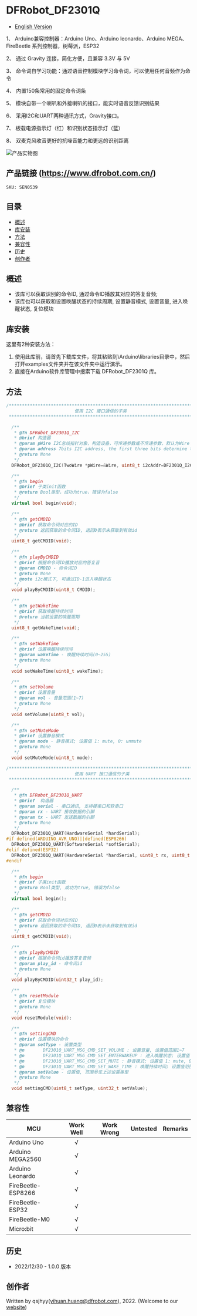 # DFRobot_DF2301Q
* [English Version](./README.md)

1、 Arduino兼容控制器：Arduino Uno、Arduino leonardo、Arduino MEGA、FireBeetle 系列控制器，树莓派，ESP32

2、 通过 Gravity 连接，简化方便，且兼容 3.3V 与 5V

3、 命令词自学习功能：通过语音控制模块学习命令词，可以使用任何音频作为命令

4、 内置150条常用的固定命令词条

5、 模块自带一个喇叭和外接喇叭的接口，能实时语音反馈识别结果

6、 采用I2C和UART两种通讯方式，Gravity接口。

7、 板载电源指示灯（红）和识别状态指示灯（蓝）

8、 双麦克风收音更好的抗噪音能力和更远的识别距离

![产品实物图](./resources/images/DF2301Q.png)


## 产品链接 (https://www.dfrobot.com.cn/)
    SKU: SEN0539


## 目录

* [概述](#概述)
* [库安装](#库安装)
* [方法](#方法)
* [兼容性](#兼容性)
* [历史](#历史)
* [创作者](#创作者)


## 概述

 * 该库可以获取识别的命令ID, 通过命令ID播放其对应的答复音频;
 * 该库也可以获取和设置唤醒状态的持续周期, 设置静音模式, 设置音量, 进入唤醒状态, 复位模块


## 库安装

这里有2种安装方法：

1. 使用此库前，请首先下载库文件，将其粘贴到\Arduino\libraries目录中，然后打开examples文件夹并在该文件夹中运行演示。
2. 直接在Arduino软件库管理中搜索下载 DFRobot_DF2301Q 库。


## 方法

```C++
/**************************************************************************
                          使用 I2C 接口通信的子类
 **************************************************************************/

  /**
   * @fn DFRobot_DF2301Q_I2C
   * @brief 构造器
   * @param pWire I2C总线指针对象，构造设备，可传递参数或不传递参数，默认为Wire
   * @param address 7bits I2C address, the first three bits determine the value of the address, default to 0x50
   * @return None
   */
  DFRobot_DF2301Q_I2C(TwoWire *pWire=&Wire, uint8_t i2cAddr=DF2301Q_I2C_ADDR);

  /**
   * @fn begin
   * @brief 子类init函数
   * @return Bool类型，成功为true，错误为false
   */
  virtual bool begin(void);

  /**
   * @fn getCMDID
   * @brief 获取命令词对应的ID
   * @return 返回获取的命令词ID, 返回0表示未获取到有效id
   */
  uint8_t getCMDID(void);

  /**
   * @fn playByCMDID
   * @brief 根据命令词ID播放对应的答复音
   * @param CMDID - 命令词ID
   * @return None
   * @note i2c模式下, 可通过ID-1进入唤醒状态
   */
  void playByCMDID(uint8_t CMDID);

  /**
   * @fn getWakeTime
   * @brief 获取唤醒持续时间
   * @return 当前设置的唤醒周期
   */
  uint8_t getWakeTime(void);

  /**
   * @fn setWakeTime
   * @brief 设置唤醒持续时间
   * @param wakeTime - 唤醒持续时间(0~255)
   * @return None
   */
  void setWakeTime(uint8_t wakeTime);

  /**
   * @fn setVolume
   * @brief 设置音量
   * @param vol - 音量范围(1~7)
   * @return None
   */
  void setVolume(uint8_t vol);

  /**
   * @fn setMuteMode
   * @brief 设置静音模式
   * @param mode - 静音模式; 设置值 1: mute, 0: unmute
   * @return None
   */
  void setMuteMode(uint8_t mode);

/**************************************************************************
                          使用 UART 接口通信的子类
 **************************************************************************/

  /**
   * @fn DFRobot_DF2301Q_UART
   * @brief  构造器
   * @param serial - 串口通讯, 支持硬串口和软串口
   * @param rx - UART 接收数据的引脚
   * @param tx - UART 发送数据的引脚
   * @return None
   */
  DFRobot_DF2301Q_UART(HardwareSerial *hardSerial);
#if defined(ARDUINO_AVR_UNO)||defined(ESP8266)
  DFRobot_DF2301Q_UART(SoftwareSerial *softSerial);
#elif defined(ESP32)
  DFRobot_DF2301Q_UART(HardwareSerial *hardSerial, uint8_t rx, uint8_t tx);
#endif

  /**
   * @fn begin
   * @brief 子类init函数
   * @return Bool类型, 成功为true, 错误为false
   */
  virtual bool begin();

  /**
   * @fn getCMDID
   * @brief 获取命令词对应的ID
   * @return 返回获取的命令词ID, 返回0表示未获取到有效id
   */
  uint8_t getCMDID(void);

  /**
   * @fn playByCMDID
   * @brief 根据命令词id播放答复音频
   * @param play_id - 命令词id
   * @return None
   */
  void playByCMDID(uint32_t play_id);

  /**
   * @fn resetModule
   * @brief 复位模块
   * @return None
   */
  void resetModule(void);

  /**
   * @fn settingCMD
   * @brief 设置模块的命令
   * @param setType - 设置类型
   * @n       DF2301Q_UART_MSG_CMD_SET_VOLUME : 设置音量, 设置值范围1~7
   * @n       DF2301Q_UART_MSG_CMD_SET_ENTERWAKEUP : 进入唤醒状态; 设置值 0
   * @n       DF2301Q_UART_MSG_CMD_SET_MUTE : 静音模式; 设置值 1: mute, 0: unmute
   * @n       DF2301Q_UART_MSG_CMD_SET_WAKE_TIME : 唤醒持续时间; 设置值范围0~255秒
   * @param setValue - 设置值, 范围参见上述设置类型
   * @return None
   */
  void settingCMD(uint8_t setType, uint32_t setValue);

```


## 兼容性

MCU                | Work Well    | Work Wrong   | Untested    | Remarks
------------------ | :----------: | :----------: | :---------: | :----:
Arduino Uno        |      √       |              |             |
Arduino MEGA2560   |      √       |              |             |
Arduino Leonardo   |      √       |              |             |
FireBeetle-ESP8266 |      √       |              |             |
FireBeetle-ESP32   |      √       |              |             |
FireBeetle-M0      |      √       |              |             |
Micro:bit          |      √       |              |             |


## 历史

- 2022/12/30 - 1.0.0 版本


## 创作者

Written by qsjhyy(yihuan.huang@dfrobot.com), 2022. (Welcome to our [website](https://www.dfrobot.com/))


